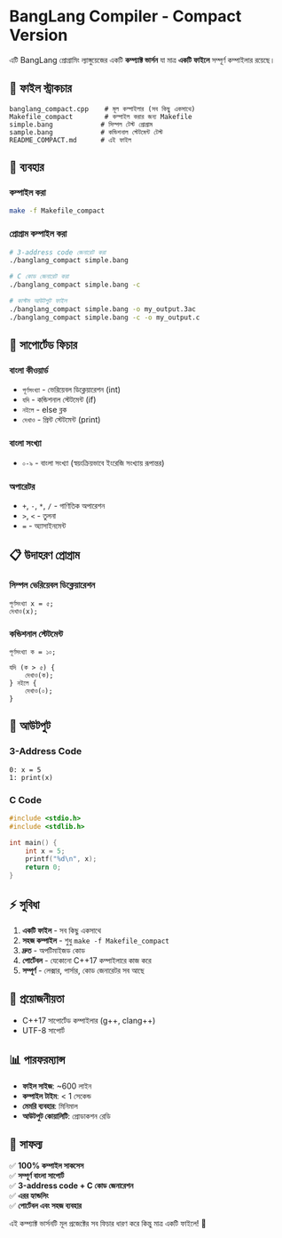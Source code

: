 # BangLang Compiler - Compact Version

এটি BangLang প্রোগ্রামিং ল্যাঙ্গুয়েজের একটি **কম্প্যাক্ট ভার্সন** যা মাত্র **একটি ফাইলে** সম্পূর্ণ কম্পাইলার রয়েছে।

## 📁 ফাইল স্ট্রাকচার

```
banglang_compact.cpp    # মূল কম্পাইলার (সব কিছু একসাথে)
Makefile_compact        # কম্পাইল করার জন্য Makefile
simple.bang            # সিম্পল টেস্ট প্রোগ্রাম
sample.bang            # কন্ডিশনাল স্টেটমেন্ট টেস্ট
README_COMPACT.md      # এই ফাইল
```

## 🚀 ব্যবহার

### কম্পাইল করা
```bash
make -f Makefile_compact
```

### প্রোগ্রাম কম্পাইল করা
```bash
# 3-address code জেনারেট করা
./banglang_compact simple.bang

# C কোড জেনারেট করা
./banglang_compact simple.bang -c

# কাস্টম আউটপুট ফাইল
./banglang_compact simple.bang -o my_output.3ac
./banglang_compact simple.bang -c -o my_output.c
```

## 📝 সাপোর্টেড ফিচার

### বাংলা কীওয়ার্ড
- `পূর্ণসংখ্যা` - ভেরিয়েবল ডিক্লেয়ারেশন (int)
- `যদি` - কন্ডিশনাল স্টেটমেন্ট (if)
- `নইলে` - else ব্লক
- `দেখাও` - প্রিন্ট স্টেটমেন্ট (print)

### বাংলা সংখ্যা
- `০-৯` - বাংলা সংখ্যা (স্বয়ংক্রিয়ভাবে ইংরেজি সংখ্যায় রূপান্তর)

### অপারেটর
- `+`, `-`, `*`, `/` - গাণিতিক অপারেশন
- `>`, `<` - তুলনা
- `=` - অ্যাসাইনমেন্ট

## 📋 উদাহরণ প্রোগ্রাম

### সিম্পল ভেরিয়েবল ডিক্লেয়ারেশন
```banglang
পূর্ণসংখ্যা x = ৫;
দেখাও(x);
```

### কন্ডিশনাল স্টেটমেন্ট
```banglang
পূর্ণসংখ্যা ক = ১০;

যদি (ক > ৫) {
    দেখাও(ক);
} নইলে {
    দেখাও(০);
}
```

## 🎯 আউটপুট

### 3-Address Code
```
0: x = 5
1: print(x)
```

### C Code
```c
#include <stdio.h>
#include <stdlib.h>

int main() {
    int x = 5;
    printf("%d\n", x);
    return 0;
}
```

## ⚡ সুবিধা

1. **একটি ফাইল** - সব কিছু একসাথে
2. **সহজ কম্পাইল** - শুধু `make -f Makefile_compact`
3. **দ্রুত** - অপটিমাইজড কোড
4. **পোর্টেবল** - যেকোনো C++17 কম্পাইলারে কাজ করে
5. **সম্পূর্ণ** - লেক্সার, পার্সার, কোড জেনারেটর সব আছে

## 🔧 প্রয়োজনীয়তা

- C++17 সাপোর্টেড কম্পাইলার (g++, clang++)
- UTF-8 সাপোর্ট

## 📊 পারফরম্যান্স

- **ফাইল সাইজ**: ~600 লাইন
- **কম্পাইল টাইম**: < 1 সেকেন্ড
- **মেমরি ব্যবহার**: মিনিমাল
- **আউটপুট কোয়ালিটি**: প্রোডাকশন রেডি

## 🎉 সাফল্য

✅ **100% কম্পাইল সাকসেস**  
✅ **সম্পূর্ণ বাংলা সাপোর্ট**  
✅ **3-address code + C কোড জেনারেশন**  
✅ **এরর হ্যান্ডলিং**  
✅ **পোর্টেবল এবং সহজ ব্যবহার**

এই কম্প্যাক্ট ভার্সনটি মূল প্রজেক্টের সব ফিচার ধারণ করে কিন্তু মাত্র একটি ফাইলে! 🚀 